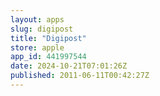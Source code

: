 ```yaml
---
layout: apps
slug: digipost
title: "Digipost"
store: apple
app_id: 441997544
date: 2024-10-21T07:01:26Z
published: 2011-06-11T00:42:27Z
---
```

